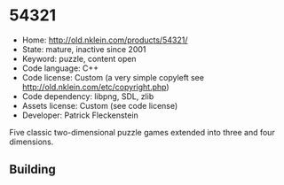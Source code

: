 # 54321

- Home: http://old.nklein.com/products/54321/
- State: mature, inactive since 2001
- Keyword: puzzle, content open
- Code language: C++
- Code license: Custom (a very simple copyleft see http://old.nklein.com/etc/copyright.php)
- Code dependency: libpng, SDL, zlib
- Assets license: Custom (see code license)
- Developer: Patrick Fleckenstein

Five classic two-dimensional puzzle games extended into three and four dimensions.

## Building
